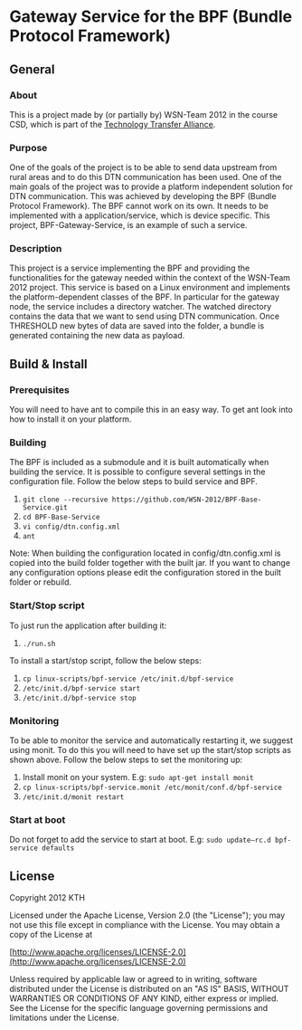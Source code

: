 # Gateway Service for the BPF (Bundle Protocol Framework) 

## General
### About
This is a project made by (or partially by) WSN-Team 2012 in the course CSD, which is part of the [Technology Transfer Alliance](http://ttaportal.org/).
### Purpose
One of the goals of the project is to be able to send data upstream from rural areas and to do this DTN communication has been used.
One of the main goals of the project was to provide a platform independent solution for DTN communication. This was achieved by developing the BPF (Bundle Protocol Framework). The BPF cannot work on its own. It needs to be implemented with a application/service, which is device specific. This project, BPF-Gateway-Service, is an example of such a service.
### Description
This project is a service implementing the BPF and providing the functionalities for the gateway needed within the context of the WSN-Team 2012 project.  This service is based on a Linux environment and implements the platform-dependent classes of the BPF. In particular for the gateway node, the service includes a directory watcher. The watched directory contains the data that we want to send using DTN communication. Once THRESHOLD new bytes of data are saved into the folder, a bundle is generated containing the new data as payload.
## Build & Install
### Prerequisites
You will need to have ant to compile this in an easy way. To get ant look into how to install it on your platform.

### Building
The BPF is included as a submodule and it is built automatically when building the service. It is possible to configure several settings in the configuration file.
Follow the below steps to build service and BPF.

1.  `git clone --recursive https://github.com/WSN-2012/BPF-Base-Service.git`
2.  `cd BPF-Base-Service`
3.  `vi config/dtn.config.xml`
4.  `ant`

Note: When building the configuration located in config/dtn.config.xml is copied into the build folder together with the built jar. If you want to change any configuration options please edit the configuration stored in the built folder or rebuild.

### Start/Stop script
To just run the application after building it:

1.  `./run.sh`

To install a start/stop script, follow the below steps:

1.  `cp linux-scripts/bpf-service /etc/init.d/bpf-service`
2.  `/etc/init.d/bpf-service start`
3.  `/etc/init.d/bpf-service stop`

### Monitoring
To be able to monitor the service and automatically restarting it, we suggest using monit. To do this you will need to have set up the start/stop scripts as shown above. Follow the below steps to set the monitoring up:

1.  Install monit on your system. E.g: `sudo apt-get install monit`
2.  `cp linux-scripts/bpf-service.monit /etc/monit/conf.d/bpf-service`
3.  `/etc/init.d/monit restart`

### Start at boot
Do not forget to add the service to start at boot. E.g: `sudo update–rc.d bpf-service defaults`

## License
Copyright 2012 KTH

   Licensed under the Apache License, Version 2.0 (the "License");
   you may not use this file except in compliance with the License.
   You may obtain a copy of the License at

   [http://www.apache.org/licenses/LICENSE-2.0](http://www.apache.org/licenses/LICENSE-2.0)

   Unless required by applicable law or agreed to in writing, software
   distributed under the License is distributed on an "AS IS" BASIS,
   WITHOUT WARRANTIES OR CONDITIONS OF ANY KIND, either express or implied.
   See the License for the specific language governing permissions and
   limitations under the License.
